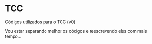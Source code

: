 # TCC
Códigos utilizados para o TCC (v0)

Vou estar separando melhor os códigos e reescrevendo eles com mais tempo...

